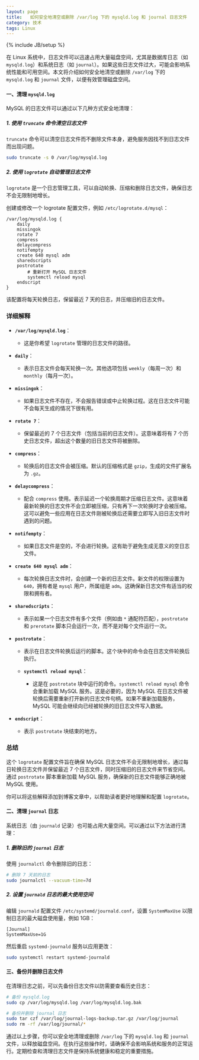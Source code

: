 ```yaml
---
layout: page
title:   如何安全地清空或删除 /var/log 下的 mysqld.log 和 journal 日志文件
category: 技术
tags: Linux
---
```

{% include JB/setup %}

在 Linux 系统中，日志文件可以迅速占用大量磁盘空间，尤其是数据库日志（如 `mysqld.log`）和系统日志（如 `journal`）。如果这些日志文件过大，可能会影响系统性能和可用空间。本文将介绍如何安全地清空或删除 `/var/log` 下的 `mysqld.log` 和 `journal` 文件，以便有效管理磁盘空间。

#### 一、清理 `mysqld.log`

MySQL 的日志文件可以通过以下几种方式安全地清理：

##### 1. 使用 `truncate` 命令清空日志文件

`truncate` 命令可以清空日志文件而不删除文件本身，避免服务因找不到日志文件而出现问题。

```bash
sudo truncate -s 0 /var/log/mysqld.log
```

##### 2. 使用 `logrotate` 自动管理日志文件

`logrotate` 是一个日志管理工具，可以自动轮换、压缩和删除日志文件，确保日志不会无限制地增长。

创建或修改一个 logrotate 配置文件，例如 `/etc/logrotate.d/mysql`：

```plaintext
/var/log/mysqld.log {
    daily
    missingok
    rotate 7
    compress
    delaycompress
    notifempty
    create 640 mysql adm
    sharedscripts
    postrotate
        # 重新打开 MySQL 日志文件
        systemctl reload mysql
    endscript
}
```

该配置将每天轮换日志，保留最近 7 天的日志，并压缩旧的日志文件。

### 详细解释

- **`/var/log/mysqld.log`**：
  - 这是你希望 `logrotate` 管理的日志文件的路径。

- **`daily`**：
  - 表示日志文件会每天轮换一次。其他选项包括 `weekly`（每周一次）和 `monthly`（每月一次）。

- **`missingok`**：
  - 如果日志文件不存在，不会报告错误或中止轮换过程。这在日志文件可能不会每天生成的情况下很有用。

- **`rotate 7`**：
  - 保留最近的 7 个日志文件（包括当前的日志文件）。这意味着将有 7 个历史日志文件，超出这个数量的旧日志文件将被删除。

- **`compress`**：
  - 轮换后的日志文件会被压缩。默认的压缩格式是 `gzip`，生成的文件扩展名为 `.gz`。

- **`delaycompress`**：
  - 配合 `compress` 使用。表示延迟一个轮换周期才压缩日志文件。这意味着最新轮换的日志文件不会立即被压缩，只有再下一次轮换时才会被压缩。这可以避免一些应用在日志文件刚被轮换后还需要立即写入旧日志文件时遇到的问题。

- **`notifempty`**：
  - 如果日志文件是空的，不会进行轮换。这有助于避免生成无意义的空日志文件。

- **`create 640 mysql adm`**：
  - 每次轮换日志文件时，会创建一个新的日志文件。新文件的权限设置为 `640`，拥有者是 `mysql` 用户，所属组是 `adm`。这确保新日志文件有适当的权限和拥有者。

- **`sharedscripts`**：
  - 表示如果一个日志文件有多个文件（例如由 `*` 通配符匹配），`postrotate` 和 `prerotate` 脚本只会运行一次，而不是对每个文件运行一次。

- **`postrotate`**：
  - 表示在日志文件轮换后运行的脚本。这个块中的命令会在日志文件轮换后执行。

  - **`systemctl reload mysql`**：
    - 这是在 `postrotate` 块中运行的命令。`systemctl reload mysql` 命令会重新加载 MySQL 服务。这是必要的，因为 MySQL 在日志文件被轮换后需要重新打开新的日志文件句柄。如果不重新加载服务，MySQL 可能会继续向已经被轮换的旧日志文件写入数据。

- **`endscript`**：
  - 表示 `postrotate` 块结束的地方。

### 总结

这个 `logrotate` 配置文件旨在确保 MySQL 日志文件不会无限制地增长，通过每日轮换日志文件并保留最近 7 个日志文件，同时压缩旧的日志文件来节省空间。通过 `postrotate` 脚本重新加载 MySQL 服务，确保新的日志文件能够正确地被 MySQL 使用。

你可以将这些解释添加到博客文章中，以帮助读者更好地理解和配置 `logrotate`。

#### 二、清理 `journal` 日志

系统日志（由 `journald` 记录）也可能占用大量空间。可以通过以下方法进行清理：

##### 1. 删除旧的 `journal` 日志

使用 `journalctl` 命令删除旧的日志：

```bash
# 删除 7 天前的日志
sudo journalctl --vacuum-time=7d
```

##### 2. 设置 `journald` 日志的最大使用空间

编辑 `journald` 配置文件 `/etc/systemd/journald.conf`，设置 `SystemMaxUse` 以限制日志的最大磁盘使用量，例如 1GB：

```plaintext
[Journal]
SystemMaxUse=1G
```

然后重启 `systemd-journald` 服务以应用更改：

```bash
sudo systemctl restart systemd-journald
```

#### 三、备份并删除日志文件

在清理日志之前，可以先备份日志文件以防需要查看历史日志：

```bash
# 备份 mysqld.log
sudo cp /var/log/mysqld.log /var/log/mysqld.log.bak

# 备份并删除 journal 日志
sudo tar czf /var/log/journal-logs-backup.tar.gz /var/log/journal
sudo rm -rf /var/log/journal/*
```

通过以上步骤，你可以安全地清理或删除 `/var/log` 下的 `mysqld.log` 和 `journal` 文件，以释放磁盘空间。在执行这些操作时，请确保不会影响系统和服务的正常运行。定期检查和清理日志文件是保持系统健康和稳定的重要措施。
